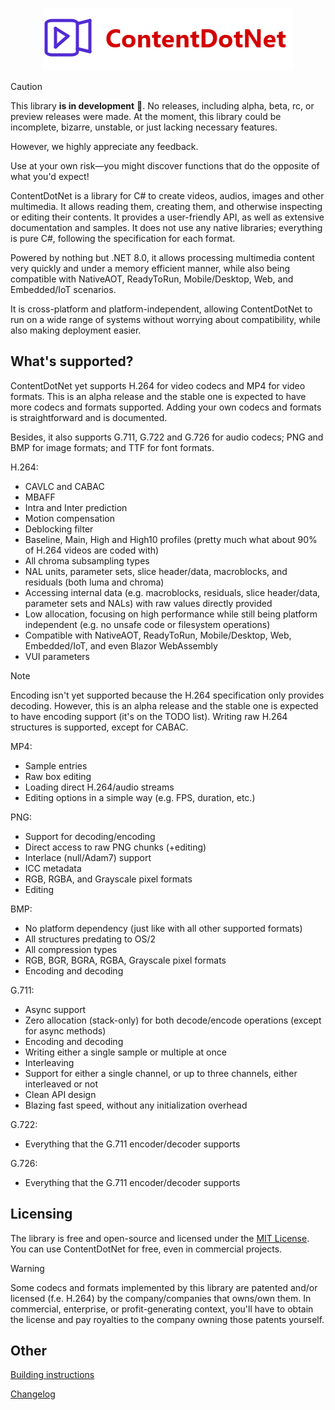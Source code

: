 ﻿<p align="center">
  <img src="resources/logo/ContentDotNet-logo.png" alt="Logo" />
</p>

> [!CAUTION]
> This library **is in development** 🚧. No releases, including alpha, beta, rc, or preview releases were made.
> At the moment, this library could be incomplete, bizarre, unstable, or just lacking necessary features.
>
> However, we highly appreciate any feedback.
>
> Use at your own risk—you might discover functions that do the opposite of what you'd expect!

ContentDotNet is a library for C# to create videos, audios, images and other multimedia. It allows reading them,
creating them, and otherwise inspecting or editing their contents. It provides a user-friendly API, as well as
extensive documentation and samples. It does not use any native libraries; everything is pure C#, following the
specification for each format.

Powered by nothing but .NET 8.0, it allows processing multimedia content very quickly and under a memory efficient
manner, while also being compatible with NativeAOT, ReadyToRun, Mobile/Desktop, Web, and Embedded/IoT scenarios.

It is cross-platform and platform-independent, allowing ContentDotNet to run on a wide range of systems without
worrying about compatibility, while also making deployment easier.

## What's supported?
ContentDotNet yet supports H.264 for video codecs and MP4 for video formats. This is an alpha release and
the stable one is expected to have more codecs and formats supported. Adding your own
codecs and formats is straightforward and is documented.

Besides, it also supports G.711, G.722 and G.726 for audio codecs; PNG and BMP for image formats; and TTF
for font formats.

H.264:
  - CAVLC and CABAC
  - MBAFF
  - Intra and Inter prediction
  - Motion compensation
  - Deblocking filter
  - Baseline, Main, High and High10 profiles (pretty much what about 90% of H.264 videos are coded with)
  - All chroma subsampling types
  - NAL units, parameter sets, slice header/data, macroblocks, and residuals (both luma and chroma)
  - Accessing internal data (e.g. macroblocks, residuals, slice header/data, parameter sets and NALs) with raw values directly provided
  - Low allocation, focusing on high performance while still being platform independent (e.g. no unsafe code or filesystem operations)
  - Compatible with NativeAOT, ReadyToRun, Mobile/Desktop, Web, Embedded/IoT, and even Blazor WebAssembly
  - VUI parameters
  
> [!NOTE]
> Encoding isn't yet supported because the H.264 specification only provides decoding. However,
> this is an alpha release and the stable one is expected to have encoding support (it's on the TODO list).
> Writing raw H.264 structures is supported, except for CABAC.

MP4:
  - Sample entries
  - Raw box editing
  - Loading direct H.264/audio streams
  - Editing options in a simple way (e.g. FPS, duration, etc.)

PNG:
  - Support for decoding/encoding
  - Direct access to raw PNG chunks (+editing)
  - Interlace (null/Adam7) support
  - ICC metadata
  - RGB, RGBA, and Grayscale pixel formats
  - Editing

BMP:
  - No platform dependency (just like with all other supported formats)
  - All structures predating to OS/2
  - All compression types
  - RGB, BGR, BGRA, RGBA, Grayscale pixel formats
  - Encoding and decoding

G.711:
  - Async support
  - Zero allocation (stack-only) for both decode/encode operations (except for async methods)
  - Encoding and decoding
  - Writing either a single sample or multiple at once
  - Interleaving
  - Support for either a single channel, or up to three channels, either interleaved or not
  - Clean API design
  - Blazing fast speed, without any initialization overhead

G.722:
  - Everything that the G.711 encoder/decoder supports

G.726:
  - Everything that the G.711 encoder/decoder supports

## Licensing
The library is free and open-source and licensed under the [MIT License](LICENSE.md).
You can use ContentDotNet for free, even in commercial projects.

> [!WARNING]
> Some codecs and formats implemented by this library are patented and/or licensed (f.e. H.264) by the company/companies that owns/own them.
> In commercial, enterprise, or profit-generating context, you'll have to obtain the license and pay royalties to the company owning those patents yourself.

## Other

[Building instructions](BUILDING.md)

[Changelog](CHANGELOG.md)
